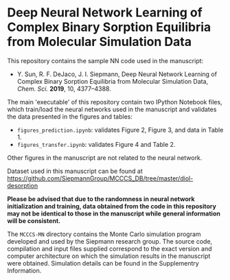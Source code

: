 # Deep Neural Network Learning of Complex Binary Sorption Equilibria from Molecular Simulation Data

This repository contains the sample NN code used in the manuscript:

* Y. Sun, R. F. DeJaco, J. I. Siepmann, Deep Neural Network Learning of Complex Binary Sorption Equilibria from Molecular Simulation Data,  *Chem. Sci.* **2019**, 10, 4377–4388.  

The main 'executable' of this repository contain two IPython Notebook files, which train/load the neural networks used in the manuscript and validates the data presented in the figures and tables:
 * ```figures_prediction.ipynb```: validates Figure 2, Figure 3, and data in Table 1.
 * ```figures_transfer.ipynb```: validates Figure 4 and Table 2.
 
Other figures in the manuscript are not related to the neural network.

Dataset used in this manuscript can be found at <https://github.com/SiepmannGroup/MCCCS_DB/tree/master/diol-desorption>


**Please be advised that due to the randomness in neural network initialization and training, data obtained from the code in this repository may not be identical to those in the manuscript while general information will be consistent.**


The ```MCCCS-MN``` directory contains the Monte Carlo simulation program developed and used by the Siepmann research group. The source code, compilation and input files supplied correspond to the exact version and computer architecture on which the simulation results in the manuscript were obtained. Simulation details can be found in the Supplementry Information.
